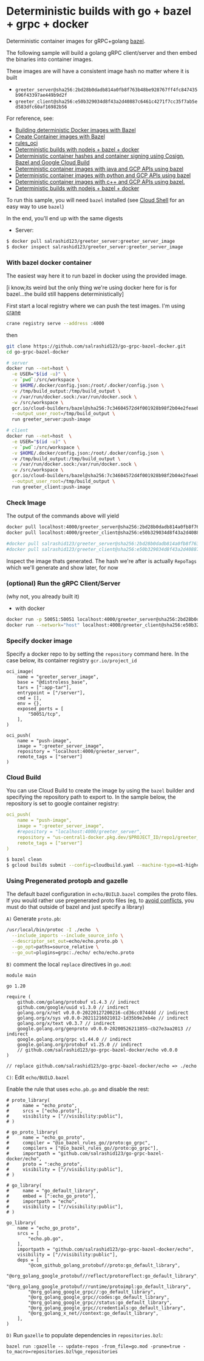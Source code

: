 # Deterministic builds with go + bazel + grpc + docker

Deterministic container images for gRPC+golang [bazel](https://bazel.build/).

The following sample will build a golang gRPC client/server and then embed the binaries into container images.

These images are will have a consistent image hash no matter where it is built

*  `greeter_server@sha256:2bd28b0dadb814a0fb8f763b48be928767ff4fc847435b96f43397ae449b9d2f`
*  `greeter_client@sha256:e50b329034d8f43a2d40887c6461c4271f7cc35f7ab5ed583dfc60af16982b56`

For reference, see:

- [Building deterministic Docker images with Bazel](https://blog.bazel.build/2015/07/28/docker_build.html)
- [Create Container images with Bazel](https://dev.to/schoren/create-container-images-with-bazel-47am)
- [rules_oci](https://github.com/bazel-contrib/rules_oci)
- [Deterministic builds with nodejs + bazel + docker](https://github.com/salrashid123/nodejs-bazel-docker)
- [Deterministic container hashes and container signing using Cosign, Bazel and Google Cloud Build](https://github.com/salrashid123/cosign_bazel_cloud_build)
- [Deterministic container images with java and GCP APIs using bazel](https://github.com/salrashid123/java-bazel-docker)
- [Deterministic container images with python and GCP APIs using bazel](https://github.com/salrashid123/python-bazel-docker)
- [Deterministic container images with c++ and GCP APIs using bazel.](https://github.com/salrashid123/cpp-bazel-docker)
- [Deterministic builds with nodejs + bazel + docker](https://github.com/salrashid123/nodejs-bazel-docker)

To run this sample, you will need `bazel` installed (see [Cloud Shell](#cloud-shell) for an easy way to use `bazel`)

In the end, you'll end up with the same digests

* Server:

```bash
$ docker pull salrashid123/greeter_server:greeter_server_image
$ docker inspect salrashid123/greeter_server:greeter_server_image
```

### With bazel docker container

The easiest way here it to run bazel in docker using the provided image. 

[i know,its weird but the only thing we're using docker here for is for bazel...the build still happens deterministically]

First start a local registry where we can push the test images.  I'm using [crane](https://github.com/google/go-containerregistry/tree/main/cmd/crane)

```bash
crane registry serve --address :4000
```

then

```bash
git clone https://github.com/salrashid123/go-grpc-bazel-docker.git
cd go-grpc-bazel-docker

# server
docker run --net=host \
  -e USER="$(id -u)" \
  -v `pwd`:/src/workspace \
  -v $HOME/.docker/config.json:/root/.docker/config.json \
  -v /tmp/build_output:/tmp/build_output \
  -v /var/run/docker.sock:/var/run/docker.sock \
  -w /src/workspace \
  gcr.io/cloud-builders/bazel@sha256:7c34604572d4f001928b98f2b04e2feaebce67b7933e4182b817dcbfe9904bcd \
  --output_user_root=/tmp/build_output \
  run greeter_server:push-image

# client
docker run --net=host  \
  -e USER="$(id -u)" \
  -v `pwd`:/src/workspace \
  -v $HOME/.docker/config.json:/root/.docker/config.json \  
  -v /tmp/build_output:/tmp/build_output \
  -v /var/run/docker.sock:/var/run/docker.sock \
  -w /src/workspace \
  gcr.io/cloud-builders/bazel@sha256:7c34604572d4f001928b98f2b04e2feaebce67b7933e4182b817dcbfe9904bcd \
  --output_user_root=/tmp/build_output \
  run greeter_client:push-image
```


### Check Image

The output of the commands above will yield 

```bash
docker pull localhost:4000/greeter_server@sha256:2bd28b0dadb814a0fb8f763b48be928767ff4fc847435b96f43397ae449b9d2f
docker pull localhost:4000/greeter_client@sha256:e50b329034d8f43a2d40887c6461c4271f7cc35f7ab5ed583dfc60af16982b56

#docker pull salrashid123/greeter_server@sha256:2bd28b0dadb814a0fb8f763b48be928767ff4fc847435b96f43397ae449b9d2f
#docker pull salrashid123/greeter_client@sha256:e50b329034d8f43a2d40887c6461c4271f7cc35f7ab5ed583dfc60af16982b56
```

Inspect the image thats generated.  The hash we're after is actually `RepoTags` which we'll generate and show later, for now

### (optional) Run the gRPC Client/Server

(why not, you already built it)

- with docker

```bash
docker run -p 50051:50051 localhost:4000/greeter_server@sha256:2bd28b0dadb814a0fb8f763b48be928767ff4fc847435b96f43397ae449b9d2f --grpcport :50051
docker run --network="host" localhost:4000/greeter_client@sha256:e50b329034d8f43a2d40887c6461c4271f7cc35f7ab5ed583dfc60af16982b56 --host localhost:50051 -skipHealthCheck 
```

### Specify docker image

Specify a docker repo to by setting the `repository` command here. In the case below, its container registry `gcr.io/project_id`

```bazel
oci_image(
    name = "greeter_server_image",
    base = "@distroless_base",
    tars = [":app-tar"],  
    entrypoint = ["/server"],
    cmd = [],
    env = {},
    exposed_ports = [
        "50051/tcp",
    ],    
)

oci_push(
    name = "push-image",
    image = ":greeter_server_image",
    repository = "localhost:4000/greeter_server",
    remote_tags = ["server"]
)
```

### Cloud Build

You can use Cloud Build to create the image by using the `bazel` builder and specifying the repository path to export to.  In the sample below, the repository is set to google container registry:

```yaml
oci_push(
    name = "push-image",
    image = ":greeter_server_image",
    #repository = "localhost:4000/greeter_server",
    repository = "us-central1-docker.pkg.dev/$PROJECT_ID/repo1/greeter_server"
    remote_tags = ["server"]
)
```

```bash
$ bazel clean
$ gcloud builds submit --config=cloudbuild.yaml --machine-type=n1-highcpu-32
```
### Using Pregenerated protopb and gazelle

The default bazel configuration in `echo/BUILD.bazel` compiles the proto files.  If you would rather use pregenerated proto files (eg, to [avoid conflicts](https://github.com/bazelbuild/rules_go/blob/master/proto/core.rst#avoiding-conflicts), you must do that outside of bazel and just specify a library)

`A)` Generate `proto.pb`:

```bash
/usr/local/bin/protoc -I ./echo  \
  --include_imports --include_source_info \
  --descriptor_set_out=echo/echo.proto.pb \
  --go_opt=paths=source_relative \
  --go_out=plugins=grpc:./echo/ echo/echo.proto
```

`B)` comment the local `replace` directives in `go.mod`:

```
module main

go 1.20

require (
	github.com/golang/protobuf v1.4.3 // indirect
	github.com/google/uuid v1.3.0 // indirect
	golang.org/x/net v0.0.0-20220127200216-cd36cc0744dd // indirect
	golang.org/x/sys v0.0.0-20211216021012-1d35b9e2eb4e // indirect
	golang.org/x/text v0.3.7 // indirect
	google.golang.org/genproto v0.0.0-20200526211855-cb27e3aa2013 // indirect
	google.golang.org/grpc v1.44.0 // indirect
	google.golang.org/protobuf v1.25.0 // indirect
	// github.com/salrashid123/go-grpc-bazel-docker/echo v0.0.0
)

// replace github.com/salrashid123/go-grpc-bazel-docker/echo => ./echo
```


`C)`: Edit `echo/BUILD.bazel`

Enable the rule that uses `echo.pb.go` and disable the rest:

```bazel
# proto_library(
#     name = "echo_proto",
#     srcs = ["echo.proto"],
#     visibility = ["//visibility:public"],
# )

# go_proto_library(
#     name = "echo_go_proto",
#     compiler = "@io_bazel_rules_go//proto:go_grpc",
#     compilers = ["@io_bazel_rules_go//proto:go_grpc"],
#     importpath = "github.com/salrashid123/go-grpc-bazel-docker/echo",
#     proto = ":echo_proto",
#     visibility = ["//visibility:public"],
# )

# go_library(
#     name = "go_default_library",
#     embed = [":echo_go_proto"],
#     importpath = "echo",
#     visibility = ["//visibility:public"],
# )

go_library(
    name = "echo_go_proto",
    srcs = [
        "echo.pb.go",
    ],
    importpath = "github.com/salrashid123/go-grpc-bazel-docker/echo",
    visibility = ["//visibility:public"],
    deps = [
        "@com_github_golang_protobuf//proto:go_default_library",
        "@org_golang_google_protobuf//reflect/protoreflect:go_default_library",
        "@org_golang_google_protobuf//runtime/protoimpl:go_default_library",
        "@org_golang_google_grpc//:go_default_library",
        "@org_golang_google_grpc//codes:go_default_library",
        "@org_golang_google_grpc//status:go_default_library",
        "@org_golang_google_grpc//credentials:go_default_library",                          
        "@org_golang_x_net//context:go_default_library",         
    ],
)
```

`D)`  Run `gazelle` to populate dependencies in `repositories.bzl`:

```
bazel run :gazelle -- update-repos -from_file=go.mod -prune=true -to_macro=repositories.bzl%go_repositories
```
